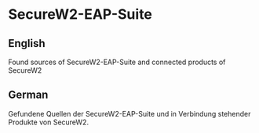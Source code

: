 # SecureW2-EAP-Suite

## English

Found sources of SecureW2-EAP-Suite and connected products of SecureW2

## German

Gefundene Quellen der SecureW2-EAP-Suite und in Verbindung stehender Produkte von SecureW2.
